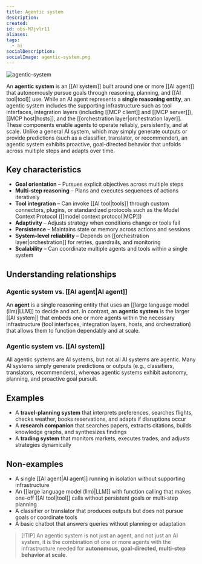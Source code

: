 ```yaml
---
title: Agentic system
description:
created:
id: obs-M7jvlr11
aliases:
tags:
  - ai
socialDescription:
socialImage: agentic-system.png
---
```


![agentic-system](static/agentic-system.png)

An **agentic system** is an [[AI system]] built around one or more [[AI agent]] that autonomously pursue goals through reasoning, planning, and [[AI tool|tool]] use. While an AI agent represents a **single reasoning entity**, an agentic system includes the supporting infrastructure such as tool interfaces, integration layers (including [[MCP client]] and [[MCP server]]), [[MCP host|hosts]], and the [[orchestration layer|orchestration layer]]. These components enable agents to operate reliably, persistently, and at scale. Unlike a general AI system, which may simply generate outputs or provide predictions (such as a classifier, translator, or recommender), an agentic system exhibits proactive, goal-directed behavior that unfolds across multiple steps and adapts over time.

## Key characteristics

- **Goal orientation** – Pursues explicit objectives across multiple steps
- **Multi-step reasoning** – Plans and executes sequences of actions iteratively
- **Tool integration** – Can invoke [[AI tool|tools]] through custom connectors, plugins, or standardized protocols such as the Model Context Protocol ([[model context protocol|MCP]])
- **Adaptivity** – Adjusts strategy when conditions change or tools fail
- **Persistence** – Maintains state or memory across actions and sessions
- **System-level reliability** – Depends on [[orchestration layer|orchestration]] for retries, guardrails, and monitoring
- **Scalability** – Can coordinate multiple agents and tools within a single system

## Understanding relationships

### Agentic system vs. [[AI agent|AI agent]]

An **agent** is a single reasoning entity that uses an [[large language model (llm)|LLM]] to decide and act. In contrast, an **agentic system** is the larger [[AI system]] that embeds one or more agents within the necessary infrastructure (tool interfaces, integration layers, hosts, and orchestration) that allows them to function dependably and at scale.

### Agentic system vs. [[AI system]]

All agentic systems are AI systems, but not all AI systems are agentic. Many AI systems simply generate predictions or outputs (e.g., classifiers, translators, recommenders), whereas agentic systems exhibit autonomy, planning, and proactive goal pursuit.

## Examples

- A **travel-planning system** that interprets preferences, searches flights, checks weather, books reservations, and adapts if disruptions occur
- A **research companion** that searches papers, extracts citations, builds knowledge graphs, and synthesizes findings
- A **trading system** that monitors markets, executes trades, and adjusts strategies dynamically

## Non-examples

- A single [[AI agent|AI agent]] running in isolation without supporting infrastructure
- An [[large language model (llm)|LLM]] with function calling that makes one-off [[AI tool|tool]] calls without persistent goals or multi-step planning
- A classifier or translator that produces outputs but does not pursue goals or coordinate tools
- A basic chatbot that answers queries without planning or adaptation

> [!TIP] An agentic system is not just an agent, and not just an AI system, it is the combination of one or more agents with the infrastructure needed for **autonomous, goal-directed, multi-step behavior at scale**.

